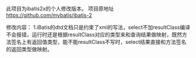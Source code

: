 此项目为ibatis2x的个人修改版本。
项目原地址 https://github.com/mybatis/ibatis-2

修改内容：
1.iBatis的dtd文档只是约束了xml的写法，select不加resultClass编译不会报错，运行时还是根据resultClass对应的类型来和查询结果做映射，既然方法签名上有返回值类型，能不能resultClass不写时，select结果直接和方法签名的返回类型做映射。